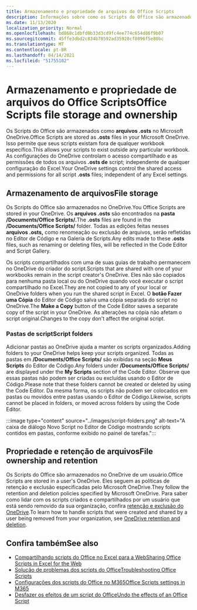 ```yaml
---
title: Armazenamento e propriedade de arquivos do Office Scripts
description: Informações sobre como os Scripts do Office são armazenados no Microsoft OneDrive e transferidos entre proprietários.
ms.date: 11/13/2020
localization_priority: Normal
ms.openlocfilehash: bd868c1dbfd0b33d3cd9fc4ee774c654d86f9b07
ms.sourcegitcommit: 45ffe3dbd2c834b78592ad35928cf8096f5e80bc
ms.translationtype: MT
ms.contentlocale: pt-BR
ms.lasthandoff: 04/14/2021
ms.locfileid: "51755102"
---
```

# <a name="office-scripts-file-storage-and-ownership"></a><span data-ttu-id="93e52-103">Armazenamento e propriedade de arquivos do Office Scripts</span><span class="sxs-lookup"><span data-stu-id="93e52-103">Office Scripts file storage and ownership</span></span>

<span data-ttu-id="93e52-104">Os Scripts do Office são armazenados como **arquivos .osts** no Microsoft OneDrive.</span><span class="sxs-lookup"><span data-stu-id="93e52-104">Office Scripts are stored as **.osts** files in your Microsoft OneDrive.</span></span> <span data-ttu-id="93e52-105">Isso permite que seus scripts existam fora de qualquer workbook específico.</span><span class="sxs-lookup"><span data-stu-id="93e52-105">This allows your scripts to exist outside any particular workbook.</span></span> <span data-ttu-id="93e52-106">As configurações do OneDrive controlam o acesso compartilhado e as permissões de todos os arquivos **.osts de** script; independente de qualquer configuração do Excel.</span><span class="sxs-lookup"><span data-stu-id="93e52-106">Your OneDrive settings control the shared access and permissions for all script **.osts** files; independent of any Excel settings.</span></span>

## <a name="file-storage"></a><span data-ttu-id="93e52-107">Armazenamento de arquivos</span><span class="sxs-lookup"><span data-stu-id="93e52-107">File storage</span></span>

<span data-ttu-id="93e52-108">Os Scripts do Office são armazenados no OneDrive.</span><span class="sxs-lookup"><span data-stu-id="93e52-108">You Office Scripts are stored in your OneDrive.</span></span> <span data-ttu-id="93e52-109">Os **arquivos .osts** são encontrados na **pasta /Documents/Office Scripts/.**</span><span class="sxs-lookup"><span data-stu-id="93e52-109">The **.osts** files are found in the **/Documents/Office Scripts/** folder.</span></span> <span data-ttu-id="93e52-110">Todas as edições feitas nesses **arquivos .osts,** como renomeação ou exclusão de arquivos, serão refletidas no Editor de Código e na Galeria de Scripts.</span><span class="sxs-lookup"><span data-stu-id="93e52-110">Any edits made to these **.osts** files, such as renaming or deleting files, will be reflected in the Code Editor and Script Gallery.</span></span>

<span data-ttu-id="93e52-111">Os scripts compartilhados com uma de suas guias de trabalho permanecem no OneDrive do criador do script.</span><span class="sxs-lookup"><span data-stu-id="93e52-111">Scripts that are shared with one of your workbooks remain in the script creator's OneDrive.</span></span> <span data-ttu-id="93e52-112">Eles não são copiados para nenhuma pasta local ou do OneDrive quando você executar o script compartilhado no Excel.</span><span class="sxs-lookup"><span data-stu-id="93e52-112">They are not copied to any of your local or OneDrive folders when you run the shared script in Excel.</span></span> <span data-ttu-id="93e52-113">O **botão Fazer uma Cópia** do Editor de Código salva uma cópia separada do script no OneDrive.</span><span class="sxs-lookup"><span data-stu-id="93e52-113">The **Make a Copy** button of the Code Editor saves a separate copy of the script in your OneDrive.</span></span> <span data-ttu-id="93e52-114">As alterações na cópia não afetam o script original.</span><span class="sxs-lookup"><span data-stu-id="93e52-114">Changes to the copy don't affect the original script.</span></span>

### <a name="script-folders"></a><span data-ttu-id="93e52-115">Pastas de script</span><span class="sxs-lookup"><span data-stu-id="93e52-115">Script folders</span></span>

<span data-ttu-id="93e52-116">Adicionar pastas ao OneDrive ajuda a manter os scripts organizados.</span><span class="sxs-lookup"><span data-stu-id="93e52-116">Adding folders to your OneDrive helps keep your scripts organized.</span></span> <span data-ttu-id="93e52-117">Todas as pastas em **/Documents/Office Scripts/** são exibidas na seção **Meus Scripts** do Editor de Código.</span><span class="sxs-lookup"><span data-stu-id="93e52-117">Any folders under **/Documents/Office Scripts/** are displayed under the **My Scripts** section of the Code Editor.</span></span> <span data-ttu-id="93e52-118">Observe que essas pastas não podem ser criadas ou excluídas usando o Editor de Código.</span><span class="sxs-lookup"><span data-stu-id="93e52-118">Please note that these folders cannot be created or deleted by using the Code Editor.</span></span> <span data-ttu-id="93e52-119">Da mesma forma, os scripts não podem ser colocados em pastas ou movidos entre pastas usando o Editor de Código.</span><span class="sxs-lookup"><span data-stu-id="93e52-119">Likewise, scripts cannot be placed in folders, or moved across folders by using the Code Editor.</span></span>

:::image type="content" source="../images/script-folders.png" alt-text="A caixa de diálogo Novo Script no Editor de Código mostrando scripts contidos em pastas, conforme exibido no painel de tarefas.":::

## <a name="file-ownership-and-retention"></a><span data-ttu-id="93e52-121">Propriedade e retenção de arquivos</span><span class="sxs-lookup"><span data-stu-id="93e52-121">File ownership and retention</span></span>

<span data-ttu-id="93e52-122">Os Scripts do Office são armazenados no OneDrive de um usuário.</span><span class="sxs-lookup"><span data-stu-id="93e52-122">Office Scripts are stored in a user's OneDrive.</span></span> <span data-ttu-id="93e52-123">Eles seguem as políticas de retenção e exclusão especificadas pelo Microsoft OneDrive.</span><span class="sxs-lookup"><span data-stu-id="93e52-123">They follow the retention and deletion policies specified by Microsoft OneDrive.</span></span> <span data-ttu-id="93e52-124">Para saber como lidar com os scripts criados e compartilhados por um usuário que está sendo removido da sua organização, confira [retenção e exclusão do OneDrive](/onedrive/retention-and-deletion).</span><span class="sxs-lookup"><span data-stu-id="93e52-124">To learn how to handle scripts that were created and shared by a user being removed from your organization, see [OneDrive retention and deletion](/onedrive/retention-and-deletion).</span></span>

## <a name="see-also"></a><span data-ttu-id="93e52-125">Confira também</span><span class="sxs-lookup"><span data-stu-id="93e52-125">See also</span></span>

- [<span data-ttu-id="93e52-126">Compartilhando scripts do Office no Excel para a Web</span><span class="sxs-lookup"><span data-stu-id="93e52-126">Sharing Office Scripts in Excel for the Web</span></span>](https://support.microsoft.com/office/sharing-office-scripts-in-excel-for-the-web-226eddbc-3a44-4540-acfe-fccda3d1122b)
- [<span data-ttu-id="93e52-127">Solução de problemas dos scripts do Office</span><span class="sxs-lookup"><span data-stu-id="93e52-127">Troubleshooting Office Scripts</span></span>](../testing/troubleshooting.md)
- [<span data-ttu-id="93e52-128">Configurações dos scripts do Office no M365</span><span class="sxs-lookup"><span data-stu-id="93e52-128">Office Scripts settings in M365</span></span>](https://support.office.com/article/office-scripts-settings-in-m365-19d3c51a-6ca2-40ab-978d-60fa49554dcf)
- [<span data-ttu-id="93e52-129">Desfazer os efeitos de um script do Office</span><span class="sxs-lookup"><span data-stu-id="93e52-129">Undo the effects of an Office Script</span></span>](../testing/undo.md)
